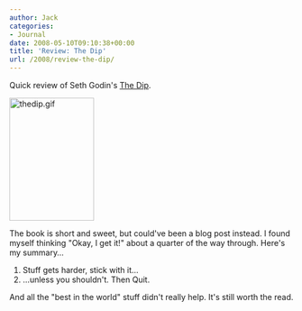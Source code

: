 ```yaml
---
author: Jack
categories:
- Journal
date: 2008-05-10T09:10:38+00:00
title: 'Review: The Dip'
url: /2008/review-the-dip/
---
```


Quick review of Seth Godin's [The Dip][1].

<img src="http://baty.net/files/thedip.gif" alt="thedip.gif" border="0" width="150" height="218" />

The book is short and sweet, but could've been a blog post instead. I found myself thinking "Okay, I get it!" about a quarter of the way through. Here's my summary&#8230;

  1. Stuff gets harder, stick with it&#8230;
  2. &#8230;unless you shouldn't. Then Quit.

And all the "best in the world" stuff didn't really help. It's still worth the read.

 [1]: http://sethgodin.typepad.com/the_dip/